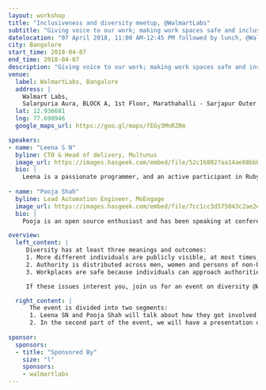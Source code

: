 ```yaml
---
layout: workshop
title: "Inclusiveness and diversity meetup, @WalmartLabs"
subtitle: "Giving voice to our work; making work spaces safe and inclusive."
datelocation: "07 April 2018, 11:00 AM-12:45 PM followed by lunch, @WalmartLabs, Bangalore"
city: Bangalore
start_time: 2018-04-07
end_time: 2018-04-07
description: "Giving voice to our work; making work spaces safe and inclusive."
venue:
  label: WalmartLabs, Bangalore
  address: |
    Walmart Labs,
    Salarpuria Aura, BLOCK A, 1st Floor, Marathahalli - Sarjapur Outer Ring Rd, Kaverappa Layout, Kadubeesanahalli, Bengaluru, Karnataka 560103, India
  lat: 12.936681
  lng: 77.690946
  google_maps_url: https://goo.gl/maps/fEGy3MnRZRm

speakers:
- name: "Leena S N"
  byline: CTO & Head of delivery, Multunus
  image_url: https://images.hasgeek.com/embed/file/52c168027aa14ae88bbb885aba40f745
  bio: |
    Leena is a passionate programmer, and an active participant in Ruby, DevOps and JavaScript communities. Leena teaches workshops, and actively mentors developers.
  
- name: "Pooja Shah"
  byline: Lead Automation Engineer, MoEngage
  image_url: https://images.hasgeek.com/embed/file/7cc1cc3d575043c2ae2edfdb6b9aca39
  bio: |
    Pooja is an open source enthusiast and has been speaking at conferences worldwide. She spoke about the “Alice the Bot”created for improving alert management at Rootconf 2017: http://hsgk.in/2DqMzRk.

overview:
  left_content: |
     Diversity has at least three meanings and outcomes:
     1. More different individuals are publicly visible, at most times, at workplaces and outside. 
     2. Authority is distributed across men, women and persons of non-binary genders rather than being concentrated in one gender.
     3. Workplaces are safe because individuals can approach authorities and management on sensitive matters without fear of being ridiculed. 

     If these issues interest you, join us for an event on diversity @WalmartLabs, on 7 April 2018. 

  right_content: |
      The event is divided into two segments:
      1. Leena SN and Pooja Shah will talk about how they got involved in developer communities, and started speaking about their work in different forums including conferences, meetups, on Twitter and blogs. By narrating these journeys, Leena and Pooja will outline how their authority has evolved – in the community and at their workplaces – and the impact this has made on their psychological and professional lives. Zainab Bawa, CEO of HasGeek, will conduct a chat with them after their presentations, along with audience participation.      
      2. In the second part of the event, we will have a presentation on how to make workplaces psychologically safe for women and persons of non-binary genders. The speaker for this session is to be confirmed.
      
sponsor:
  sponsors:
  - title: "Sponsored By"
    size: "l"
    sponsors:
    - walmartlabs     
---
```

